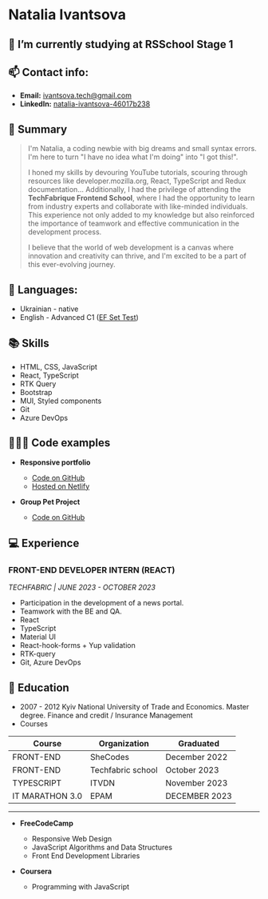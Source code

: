 # Natalia Ivantsova 

## 🌱 I’m currently studying at **RSSchool** Stage 1

## 📫 Contact info:

- **Email:** ivantsova.tech@gmail.com
- **LinkedIn:** [natalia-ivantsova-46017b238](https://www.linkedin.com/in/natalia-ivantsova-46017b238/)
  
## 💬 Summary 

> I'm Natalia, a coding newbie with big dreams and small syntax errors. I'm here to turn "I have no idea what I'm doing" into "I got this!".
>
> I honed my skills by devouring YouTube tutorials, scouring through resources like developer.mozilla.org, React, TypeScript and Redux documentation... Additionally, I had the privilege of attending the **TechFabrique Frontend School**, where I had the opportunity to learn from industry experts and collaborate with like-minded individuals. This experience not only added to my knowledge but also reinforced the importance of teamwork and effective communication in the development process.
>
> I believe that the world of web development is a canvas where innovation and creativity can thrive, and I'm excited to be a part of this ever-evolving journey.

## 💬 Languages:

+ Ukrainian - native
+ English - Advanced C1 ([EF Set Test](https://drive.google.com/file/d/1hvReqMpiuZ1NgHmA3xSHtPeDnGlF2rXq/view?usp=sharing))
 
## 📚 Skills 

* HTML, CSS, JavaScript
* React, TypeScript
* RTK Query
* Bootstrap
* MUI, Styled components
* Git
* Azure DevOps

## 👩🏻‍💻 Code examples

* **Responsive portfolio** 
  - [Code on GitHub](https://github.com/NataliaIv90/responsive-portfolio)
  - [Hosted on Netlify](https://sparkling-scone-58e483.netlify.app/)

* **Group Pet Project**
  - [Code on GitHub](https://github.com/NataliaIv90/techfabric-pet)

## 💻 Experience 

### FRONT-END DEVELOPER INTERN (REACT)
*TECHFABRIC | JUNE 2023 - OCTOBER 2023*

+ Participation in the development of a news portal.
+ Teamwork with the BE and QA.
+ React
+ TypeScript
+ Material UI
+ React-hook-forms + Yup validation
+ RTK-query
+ Git, Azure DevOps

## 🌱 Education 

* 2007 - 2012 Kyiv National University of Trade and Economics. Master degree. Finance and credit / Insurance Management
* Courses
  
| Course                        | Organization                     | Graduated               |
| ----------------------------- | -------------------------------- |-------------------------|
| FRONT-END                     | SheCodes                         | December 2022           |
| FRONT-END                     | Techfabric school                | October 2023            |
| TYPESCRIPT                    | ITVDN                            | November 2023           |  
| IT MARATHON 3.0               | EPAM                             | DECEMBER 2023           |  
----------------------------------------------------------------------------------------------

* **FreeCodeCamp**
  + Responsive Web Design
  + JavaScript Algorithms and Data Structures
  + Front End Development Libraries

* **Coursera**
  + Programming with JavaScript

<!--
**NataliaIv90/NataliaIv90** is a ✨ _special_ ✨ repository because its `README.md` (this file) appears on your GitHub profile.

Here are some ideas to get you started:

- 🔭 I’m currently working on ...
- 🌱 I’m currently learning ...
- 👯 I’m looking to collaborate on ...
- 🤔 I’m looking for help with ...
- 💬 Ask me about ...
- 📫 How to reach me: ...
- 😄 Pronouns: ...
- ⚡ Fun fact: ...
-->
